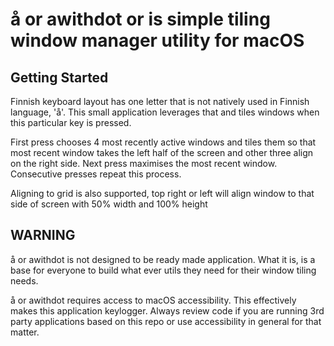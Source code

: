 # å or awithdot or is simple tiling window manager utility for macOS

## Getting Started

Finnish keyboard layout has one letter that is not natively used in Finnish language, 'å'. This small application leverages that and tiles windows when this particular key is pressed.  

First press chooses 4 most recently active windows and tiles them so that most recent window takes the left half of the screen and other three align on the right side. Next press maximises the most recent window. Consecutive presses repeat this process. 

Aligning to grid is also supported, top right or left will align window to that side of screen with 50% width and 100% height

## WARNING

å or awithdot is not designed to be ready made application. What it is, is a base for everyone to build what ever utils they need for their window tiling needs.  

å or awithdot requires access to macOS accessibility. This effectively makes this application keylogger. Always review code if you are running 3rd party applications based on this repo or use accessibility in general for that matter.
